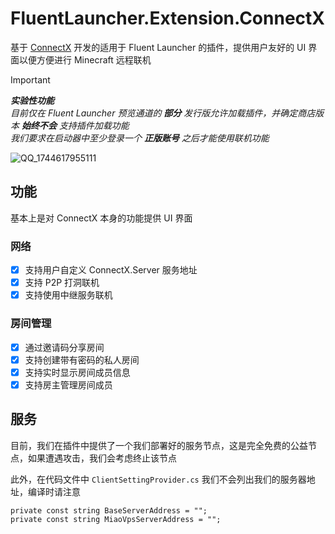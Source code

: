 # FluentLauncher.Extension.ConnectX
基于 [ConnectX](https://github.com/Corona-Studio/ConnectX/blob/main/README_CN.md) 开发的适用于 Fluent Launcher 的插件，提供用户友好的 UI 界面以便方便进行 Minecraft 远程联机

> [!IMPORTANT] 
> _**实验性功能**_  
> _目前仅在 Fluent Launcher 预览通道的 **部分** 发行版允许加载插件，并确定商店版本 **始终不会** 支持插件加载功能_  
> _我们要求在启动器中至少登录一个 **正版账号** 之后才能使用联机功能_

![QQ_1744617955111](https://github.com/user-attachments/assets/849d93d7-5ef8-4a74-8ff4-475717db53e7)

## 功能
基本上是对 ConnectX 本身的功能提供 UI 界面

### 网络
- [x] 支持用户自定义 ConnectX.Server 服务地址
- [x] 支持 P2P 打洞联机
- [x] 支持使用中继服务联机

### 房间管理
- [x] 通过邀请码分享房间
- [x] 支持创建带有密码的私人房间
- [x] 支持实时显示房间成员信息
- [x] 支持房主管理房间成员

## 服务
目前，我们在插件中提供了一个我们部署好的服务节点，这是完全免费的公益节点，如果遭遇攻击，我们会考虑终止该节点  

此外，在代码文件中 `ClientSettingProvider.cs` 我们不会列出我们的服务器地址，编译时请注意  

``` CSharp
private const string BaseServerAddress = "";
private const string MiaoVpsServerAddress = "";
```
